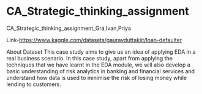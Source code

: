 # CA_Strategic_thinking_assignment
CA_Strategic_thinking_assignment_Grá,Ivan,Priya

Link-https://www.kaggle.com/datasets/gauravduttakiit/loan-defaulter

About Dataset
This case study aims to give us an idea of applying EDA in a real business scenario. In this case study, apart from applying the techniques that we have learnt in the EDA module, we will also develop a basic understanding of risk analytics in banking and financial services and understand how data is used to minimise the risk of losing money while lending to customers.
